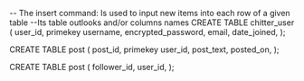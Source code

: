 -- The insert command: Is used to input new items into each row of a given table
--Its table outlooks and/or columns names
CREATE TABLE chitter_user
(
	user_id, primekey
	username,
	encrypted_password,
	email,
	date_joined,
);

CREATE TABLE post
(
	post_id, primekey
	user_id,
	post_text,
	posted_on,
);

CREATE TABLE post
(
	follower_id,
	user_id,
);